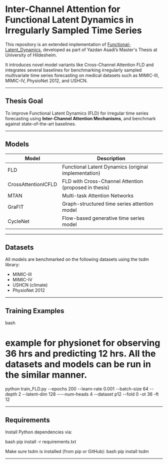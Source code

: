 # Inter-Channel Attention for Functional Latent Dynamics in Irregularly Sampled Time Series

This repository is an extended implementation of [Functional-Latent_Dynamics](https://github.com/kloetergensc/Functional-Latent_Dynamics), developed as part of Yazdan Asadi’s Master's Thesis at University of Hildesheim.

It introduces novel model variants like Cross-Channel Attention FLD and integrates several baselines for benchmarking irregularly sampled multivariate time series forecasting on medical datasets such as MIMIC-III, MIMIC-IV, PhysioNet 2012, and USHCN.

---

## Thesis Goal

To improve Functional Latent Dynamics (FLD) for irregular time series forecasting using **Inter-Channel Attention Mechanisms**, and benchmark against state-of-the-art baselines.

---

##  Models 

| Model                 | Description                                                     |
|----------------------|-----------------------------------------------------------------|
| FLD                | Functional Latent Dynamics (original implementation)            |
| CrossAttentionICFLD| FLD with Cross-Channel Attention (proposed in thesis)           |
| MTAN               | Multi-task Attention Networks                                   |
| GraFIT             | Graph-structured time series attention model                    |
| CycleNet           | Flow-based generative time series model                         |

---

##  Datasets

All models are benchmarked on the following datasets using the tsdm library:

- MIMIC-III
- MIMIC-IV
- USHCN (climate)
- PhysioNet 2012

---

## Training Examples

bash


# example for physionet for observing 36 hrs and predicting 12 hrs. All the datasets and models can be run in the similar manner.

python train_FLD.py --epochs 200 --learn-rate 0.001 --batch-size 64 --depth 2 --latent-dim 128 ----num-heads 4 --dataset p12 --fold 0 -ot 36 -ft 12


---

##  Requirements

Install Python dependencies via:

bash
pip install -r requirements.txt


Make sure tsdm is installed (from pip or GitHub):
bash
pip install tsdm



---